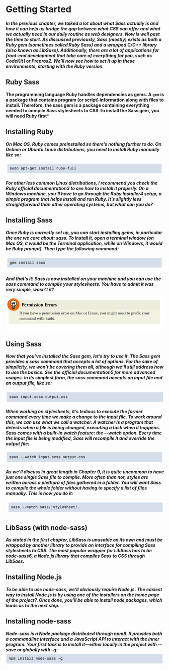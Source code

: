 # **Getting Started**

***In the previous chapter, we talked a lot about what Sass actually is and how it can
help us bridge the gap between what CSS can offer and what we actually need in
our daily routine as web designers. Now is well past the time to start.
As discussed previously, Sass (mostly) exists as both a Ruby gem (sometimes called
Ruby Sass) and a wrapped C/C++ library (also known as LibSass). Additionally,
there are a lot of applications for front-end development that take care of everything
for you, such as CodeKit1 or Prepros2.
We’ll now see how to set it up in these environments, starting with the Ruby version.***

## **Ruby Sass**
**The programming language Ruby handles dependencies as gems. A `gem` is a package
that contains program (or script) information along with files to install. Therefore,
the sass gem is a package containing everything needed to compile Sass stylesheets
to CSS.To install the Sass gem, you will need Ruby first***
## **Installing Ruby**
***On Mac OS, Ruby comes preinstalled so there’s nothing further to do.
On Debian or Ubuntu Linux distributions, you need to install Ruby manually like
so:***


![](img/1.png)

***For other less common Linux distributions, I recommend you check the Ruby official
documentation3 to see how to install it properly.
On a Windows machine, you’ll have to go through the Ruby Installer4 setup, a
simple program that helps install and run Ruby. It’s slightly less straightforward
than other operating systems, but what can you do?***


## **Installing Sass**
***Once Ruby is correctly set up, you can start installing gems, in particular the one
we care about: sass. To install it, open a terminal window (on Mac OS, it would
be the Terminal application, while on Windows, it would be Ruby prompt). Then
type the following command:***

![](img/2.png)

***And that’s it! Sass is now installed on your machine and you can use the sass
command to compile your stylesheets. You have to admit it was very simple, wasn’t
it?***

![](img/3.png)

## **Using Sass**

***Now that you’ve installed the Sass gem, let’s try to use it.
The Sass gem provides a sass command that accepts a lot of options. For the sake
of simplicity, we won’t be covering them all, although we’ll still address how to
use the basics. See the official documentation5 for more advanced usages.
In its simplest form, the sass command accepts an input file and an output file,
like so:***

![](img/4.png)

***When working on stylesheets, it’s tedious to execute the former command every
time we make a change to the input file. To work around this, we can use what we
call a watcher. A watcher is a program that detects when a file is being changed,
executing a task when it happens.
Sass comes with a built-in watch feature: the --watch option. Every time the input
file is being modified, Sass will recompile it and override the output file:***

![](img/5.png)

***As we’ll discuss in great length in Chapter 9, it is quite uncommon to have just one
single Sass file to compile. More often than not, styles are written across a plethora
of files gathered in a folder. You will want Sass to compile the whole folder without
having to specify a list of files manually. This is how you do it:***

![](img/6.png)

## **LibSass (with node-sass)**
***As stated in the first chapter, LibSass is unusable on its own and must be wrapped
by another library to provide an interface for compiling Sass stylesheets to CSS.
The most popular wrapper for LibSass has to be node-sass6, a Node.js library that
compiles Sass to CSS through LibSass.***

## **Installing Node.js**

***To be able to use node-sass, we’ll obviously require Node.js. The easiest way to install
Node.js is by using one of the installers on the home page of the project7. Once
done, you’ll be able to install node packages, which leads us to the next step.***

## **Installing node-sass**

***Node-sass is a Node package distributed through npm8. It provides both a commandline interface and a JavaScript API to interact with the inner program. Your first
task is to install it—either locally in the project with --save or globally with -g:***
![](img/7.png)